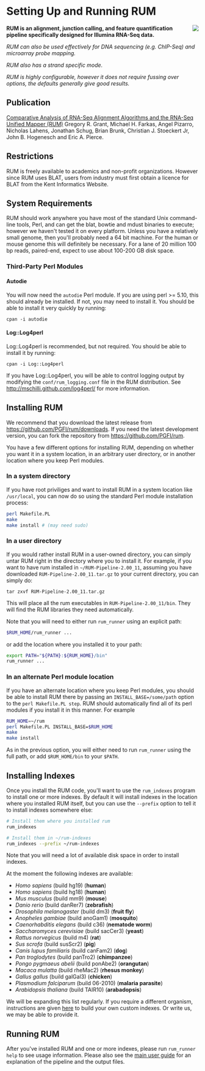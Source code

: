 Setting Up and Running RUM
==========================

 <img style="float:right" src="http://www.cbil.upenn.edu/RUM/RUMPC2_small2.gif" class="float: right"></img>

**RUM is an alignment, junction calling, and feature quantification
  pipeline specifically designed for Illumina RNA-Seq data.**

*RUM can also be used effectively for DNA sequencing (e.g. ChIP-Seq)
and microarray probe mapping.*

*RUM also has a strand specific mode.*

*RUM is highly configurable, however it does not require fussing over
options, the defaults generally give good results.*

Publication
-----------

[Comparative Analysis of RNA-Seq Alignment Algorithms and the RNA-Seq Unified Mapper (RUM)](http://www.ncbi.nlm.nih.gov/pubmed/21775302?dopt=Abstract) Gregory R. Grant, Michael H. Farkas, Angel Pizarro, Nicholas Lahens, Jonathan Schug, Brian Brunk, Christian J. Stoeckert Jr, John B. Hogenesch and Eric A. Pierce. 

Restrictions
------------

RUM is freely available to academics and non-profit
organizations. However since RUM uses BLAT, users from industry must
first obtain a licence for BLAT from the Kent Informatics Website.

System Requirements
-------------------

RUM should work anywhere you have most of the standard Unix
command-line tools, Perl, and can get the blat, bowtie and mdust
binaries to execute; however we haven't tested it on every
platform. Unless you have a relatively small genome, then you'll
probably need a 64 bit machine. For the human or mouse genome this
will definitely be necessary. For a lane of 20 million 100 bp reads,
paired-end, expect to use about 100-200 GB disk space.

### Third-Party Perl Modules

#### Autodie

You will now need the `autodie` Perl module. If you are using perl >=
5.10, this should already be installed. If not, you may need to
install it. You should be able to install it very quickly by running:

```
cpan -i autodie
```

#### Log::Log4perl

Log::Log4perl is recommended, but not required. You should be able to
install it by running:

```
cpan -i Log::Log4perl
```

If you have Log::Log4perl, you will be able to control logging output
by modifying the `conf/rum_logging.conf` file in the RUM
distribution. See http://mschilli.github.com/log4perl/ for more
information.

Installing RUM
--------------

We recommend that you download the latest release from
https://github.com/PGFI/rum/downloads. If you need the latest
development version, you can fork the repository from
https://github.com/PGFI/rum. 

You have a few different options for installing RUM, depending on
whether you want it in a system location, in an arbitrary user
directory, or in another location where you keep Perl modules.

### In a system directory

If you have root priviliges and want to install RUM in a system
location like `/usr/local`, you can now do so using the standard Perl
module installation process:

```sh
perl Makefile.PL
make
make install # (may need sudo)
```

### In a user directory

If you would rather install RUM in a user-owned directory, you can
simply untar RUM right in the directory where you to install it. For
example, if you want to have rum installed in
`~/RUM-Pipeline-2.00_11`, assuming you have downloaded
`RUM-Pipeline-2.00_11.tar.gz` to your current directory, you can
simply do:

```
tar zxvf RUM-Pipeline-2.00_11.tar.gz
```

This will place all the rum executables in `RUM-Pipeline-2.00_11/bin`.
They will find the RUM libraries they need automatically.

Note that you will need to either run `rum_runner` using an explicit
path:

```sh
$RUM_HOME/rum_runner ...
```

 or add the location where you installed it to your path:

```sh
export PATH="${PATH}:${RUM_HOME}/bin"
rum_runner ...
```

### In an alternate Perl module location

If you have an alternate location where you keep Perl modules, you
should be able to install RUM there by passing an
`INSTALL_BASE=/some/path` option to the `perl Makefile.PL step`. RUM
should automatically find all of its perl modules if you install it in
this manner. For example

```sh
RUM_HOME=~/rum
perl Makefile.PL INSTALL_BASE=$RUM_HOME
make
make install
```

As in the previous option, you will either need to run `rum_runner`
using the full path, or add `$RUM_HOME/bin` to your `$PATH`.

Installing Indexes
------------------

Once you install the RUM code, you'll want to use the `rum_indexes`
program to install one or more indexes. By default it will install
indexes in the location where you installed RUM itself, but you can
use the `--prefix` option to tell it to install indexes somewhere
else:

```sh
# Install them where you installed rum
rum_indexes

# Install them in ~/rum-indexes
rum_indexes --prefix ~/rum-indexes
```

Note that you will need a lot of available disk space in order to
install indexes.

At the moment the following indexes are available:

* _Homo sapiens_ (build hg19) (**human**)
* _Homo sapiens_ (build hg18) (**human**)
* _Mus musculus_ (build mm9) (**mouse**)
* _Danio rerio_ (build danRer7) (**zebrafish**)
* _Drosophila melanogaster_ (build dm3) (**fruit fly**)
* _Anopheles gambiae_ (build anoGam1) (**mosquito**)
* _Caenorhabditis elegans_ (build c36) (**nematode worm**)
* _Saccharomyces cerevisiae_ (build sacCer3) (**yeast**)
* _Rattus norvegicus_ (build m4) (**rat**)
* _Sus scrofa_ (build susScr2) (**pig**)
* _Canis lupus familiaris_ (build canFam2) (**dog**)
* _Pan troglodytes_ (build panTro2) (**chimpanzee**)
* _Pongo pygmaeus abelii_ (build ponAbe2) (**orangutan**)
* _Macaca mulatta_ (build rheMac2) (**rhesus monkey**)
* _Gallus gallus_ (build galGal3) (**chicken**)
* _Plasmodium falciparum_ (build 06-2010) (**malaria parasite**)
* _Arabidopsis thaliana_ (build TAIR10) (**arabadopsis**)

We will be expanding this list regularly. If you require a different
organism, instructions are given
[here](https://github.com/PGFI/rum/blob/master/doc/indexing.pod) to
build your own custom indexes. Or write us, we may be able to provide
it.

Running RUM
-----------

After you've installed RUM and one or more indexes, please run
`rum_runner help` to see usage information. Please also see the [main
user guide](http://www.cbil.upenn.edu/RUM/userguide.php) for an
explanation of the pipeline and the output files.